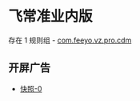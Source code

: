 # 飞常准业内版

存在 1 规则组 - [com.feeyo.vz.pro.cdm](/src/apps/com.feeyo.vz.pro.cdm.ts)

## 开屏广告

- [快照-0](https://gkd-kit.songe.li/import/12884347)
